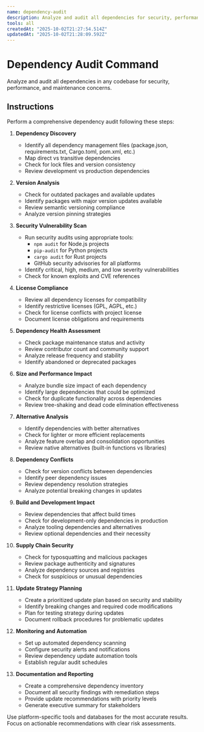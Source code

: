 ```yaml
---
name: dependency-audit
description: Analyze and audit all dependencies for security, performance and maintenance concerns
tools: all
createdAt: "2025-10-02T21:27:54.514Z"
updatedAt: "2025-10-02T21:28:09.592Z"
---
```


# Dependency Audit Command

Analyze and audit all dependencies in any codebase for security, performance, and maintenance concerns.

## Instructions

Perform a comprehensive dependency audit following these steps:

1. **Dependency Discovery**
   - Identify all dependency management files (package.json, requirements.txt, Cargo.toml, pom.xml, etc.)
   - Map direct vs transitive dependencies
   - Check for lock files and version consistency
   - Review development vs production dependencies

2. **Version Analysis**
   - Check for outdated packages and available updates
   - Identify packages with major version updates available
   - Review semantic versioning compliance
   - Analyze version pinning strategies

3. **Security Vulnerability Scan**
   - Run security audits using appropriate tools:
     - `npm audit` for Node.js projects
     - `pip-audit` for Python projects
     - `cargo audit` for Rust projects
     - GitHub security advisories for all platforms
   - Identify critical, high, medium, and low severity vulnerabilities
   - Check for known exploits and CVE references

4. **License Compliance**
   - Review all dependency licenses for compatibility
   - Identify restrictive licenses (GPL, AGPL, etc.)
   - Check for license conflicts with project license
   - Document license obligations and requirements

5. **Dependency Health Assessment**
   - Check package maintenance status and activity
   - Review contributor count and community support
   - Analyze release frequency and stability
   - Identify abandoned or deprecated packages

6. **Size and Performance Impact**
   - Analyze bundle size impact of each dependency
   - Identify large dependencies that could be optimized
   - Check for duplicate functionality across dependencies
   - Review tree-shaking and dead code elimination effectiveness

7. **Alternative Analysis**
   - Identify dependencies with better alternatives
   - Check for lighter or more efficient replacements
   - Analyze feature overlap and consolidation opportunities
   - Review native alternatives (built-in functions vs libraries)

8. **Dependency Conflicts**
   - Check for version conflicts between dependencies
   - Identify peer dependency issues
   - Review dependency resolution strategies
   - Analyze potential breaking changes in updates

9. **Build and Development Impact**
   - Review dependencies that affect build times
   - Check for development-only dependencies in production
   - Analyze tooling dependencies and alternatives
   - Review optional dependencies and their necessity

10. **Supply Chain Security**
    - Check for typosquatting and malicious packages
    - Review package authenticity and signatures
    - Analyze dependency sources and registries
    - Check for suspicious or unusual dependencies

11. **Update Strategy Planning**
    - Create a prioritized update plan based on security and stability
    - Identify breaking changes and required code modifications
    - Plan for testing strategy during updates
    - Document rollback procedures for problematic updates

12. **Monitoring and Automation**
    - Set up automated dependency scanning
    - Configure security alerts and notifications
    - Review dependency update automation tools
    - Establish regular audit schedules

13. **Documentation and Reporting**
    - Create a comprehensive dependency inventory
    - Document all security findings with remediation steps
    - Provide update recommendations with priority levels
    - Generate executive summary for stakeholders

Use platform-specific tools and databases for the most accurate results. Focus on actionable recommendations with clear risk assessments.
